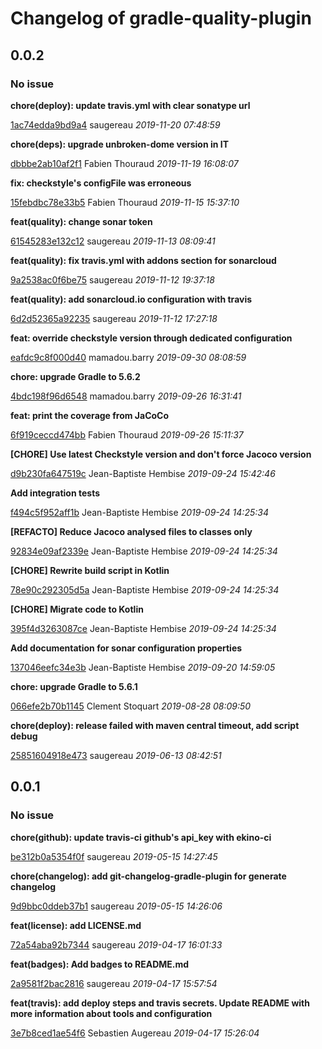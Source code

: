# Changelog of gradle-quality-plugin

## 0.0.2
### No issue

**chore(deploy): update travis.yml with clear sonatype url**


[1ac74edda9bd9a4](https://github.com/ekino/gradle-quality-plugin/commit/1ac74edda9bd9a4) saugereau *2019-11-20 07:48:59*

**chore(deps): upgrade unbroken-dome version in IT**


[dbbbe2ab10af2f1](https://github.com/ekino/gradle-quality-plugin/commit/dbbbe2ab10af2f1) Fabien Thouraud *2019-11-19 16:08:07*

**fix: checkstyle's configFile was erroneous**


[15febdbc78e33b5](https://github.com/ekino/gradle-quality-plugin/commit/15febdbc78e33b5) Fabien Thouraud *2019-11-15 15:37:10*

**feat(quality): change sonar token**


[61545283e132c12](https://github.com/ekino/gradle-quality-plugin/commit/61545283e132c12) saugereau *2019-11-13 08:09:41*

**feat(quality): fix travis.yml with addons section for sonarcloud**


[9a2538ac0f6be75](https://github.com/ekino/gradle-quality-plugin/commit/9a2538ac0f6be75) saugereau *2019-11-12 19:37:18*

**feat(quality): add sonarcloud.io configuration with travis**


[6d2d52365a92235](https://github.com/ekino/gradle-quality-plugin/commit/6d2d52365a92235) saugereau *2019-11-12 17:27:18*

**feat: override checkstyle version through dedicated configuration**


[eafdc9c8f000d40](https://github.com/ekino/gradle-quality-plugin/commit/eafdc9c8f000d40) mamadou.barry *2019-09-30 08:08:59*

**chore: upgrade Gradle to 5.6.2**


[4bdc198f96d6548](https://github.com/ekino/gradle-quality-plugin/commit/4bdc198f96d6548) mamadou.barry *2019-09-26 16:31:41*

**feat: print the coverage from JaCoCo**


[6f919ceccd474bb](https://github.com/ekino/gradle-quality-plugin/commit/6f919ceccd474bb) Fabien Thouraud *2019-09-26 15:11:37*

**[CHORE] Use latest Checkstyle version and don't force Jacoco version**


[d9b230fa647519c](https://github.com/ekino/gradle-quality-plugin/commit/d9b230fa647519c) Jean-Baptiste Hembise *2019-09-24 15:42:46*

**Add integration tests**


[f494c5f952aff1b](https://github.com/ekino/gradle-quality-plugin/commit/f494c5f952aff1b) Jean-Baptiste Hembise *2019-09-24 14:25:34*

**[REFACTO] Reduce Jacoco analysed files to classes only**


[92834e09af2339e](https://github.com/ekino/gradle-quality-plugin/commit/92834e09af2339e) Jean-Baptiste Hembise *2019-09-24 14:25:34*

**[CHORE] Rewrite build script in Kotlin**


[78e90c292305d5a](https://github.com/ekino/gradle-quality-plugin/commit/78e90c292305d5a) Jean-Baptiste Hembise *2019-09-24 14:25:34*

**[CHORE] Migrate code to Kotlin**


[395f4d3263087ce](https://github.com/ekino/gradle-quality-plugin/commit/395f4d3263087ce) Jean-Baptiste Hembise *2019-09-24 14:25:34*

**Add documentation for sonar configuration properties**


[137046eefc34e3b](https://github.com/ekino/gradle-quality-plugin/commit/137046eefc34e3b) Jean-Baptiste Hembise *2019-09-20 14:59:05*

**chore: upgrade Gradle to 5.6.1**


[066efe2b70b1145](https://github.com/ekino/gradle-quality-plugin/commit/066efe2b70b1145) Clement Stoquart *2019-08-28 08:09:50*

**chore(deploy): release failed with maven central timeout, add script debug**


[25851604918e473](https://github.com/ekino/gradle-quality-plugin/commit/25851604918e473) saugereau *2019-06-13 08:42:51*


## 0.0.1
### No issue

**chore(github): update travis-ci github's api_key with ekino-ci**


[be312b0a5354f0f](https://github.com/ekino/gradle-quality-plugin/commit/be312b0a5354f0f) saugereau *2019-05-15 14:27:45*

**chore(changelog): add git-changelog-gradle-plugin for generate changelog**


[9d9bbc0ddeb37b1](https://github.com/ekino/gradle-quality-plugin/commit/9d9bbc0ddeb37b1) saugereau *2019-05-15 14:26:06*

**feat(license): add LICENSE.md**


[72a54aba92b7344](https://github.com/ekino/gradle-quality-plugin/commit/72a54aba92b7344) saugereau *2019-04-17 16:01:33*

**feat(badges): Add badges to README.md**


[2a9581f2bac2816](https://github.com/ekino/gradle-quality-plugin/commit/2a9581f2bac2816) saugereau *2019-04-17 15:57:54*

**feat(travis): add deploy steps and travis secrets. Update README with more information about tools and configuration**


[3e7b8ced1ae54f6](https://github.com/ekino/gradle-quality-plugin/commit/3e7b8ced1ae54f6) Sebastien Augereau *2019-04-17 15:26:04*


